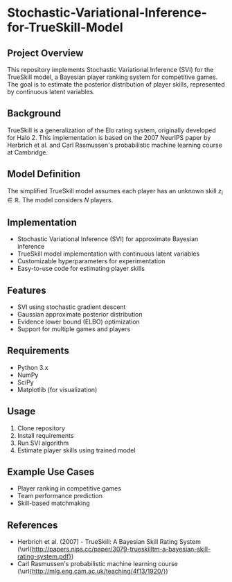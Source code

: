 # Stochastic-Variational-Inference-for-TrueSkill-Model

## Project Overview

This repository implements Stochastic Variational Inference (SVI) for the TrueSkill model, a Bayesian player ranking system for competitive games. The goal is to estimate the posterior distribution of player skills, represented by continuous latent variables.

## Background

TrueSkill is a generalization of the Elo rating system, originally developed for Halo 2. This implementation is based on the 2007 NeurIPS paper by Herbrich et al. and Carl Rasmussen's probabilistic machine learning course at Cambridge.

## Model Definition

The simplified TrueSkill model assumes each player has an unknown skill $z_i \in \mathbb{R}$. The model considers $N$ players.

## Implementation

- Stochastic Variational Inference (SVI) for approximate Bayesian inference
- TrueSkill model implementation with continuous latent variables
- Customizable hyperparameters for experimentation
- Easy-to-use code for estimating player skills

## Features

- SVI using stochastic gradient descent
- Gaussian approximate posterior distribution
- Evidence lower bound (ELBO) optimization
- Support for multiple games and players

## Requirements

- Python 3.x
- NumPy
- SciPy
- Matplotlib (for visualization)

## Usage

1. Clone repository
2. Install requirements
3. Run SVI algorithm
4. Estimate player skills using trained model

## Example Use Cases

- Player ranking in competitive games
- Team performance prediction
- Skill-based matchmaking

## References

- Herbrich et al. (2007) - TrueSkill: A Bayesian Skill Rating System (\url{http://papers.nips.cc/paper/3079-trueskilltm-a-bayesian-skill-rating-system.pdf})
- Carl Rasmussen's probabilistic machine learning course (\url{http://mlg.eng.cam.ac.uk/teaching/4f13/1920/})
